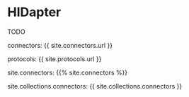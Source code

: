 # HIDapter
TODO

connectors: {{ site.connectors.url }}

protocols: {{ site.protocols.url }}

site.connectors: {{% site.connectors %}}

site.collections.connectors: {{ site.collections.connectors }}
